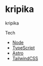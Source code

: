 # kripika

kripika

Tech

- [Node](https://nodejs.org)
- [TypeScript](https://www.typescriptlang.org)
- [Astro](https://astro.build)
- [TailwindCSS](https://tailwindcss.com)
